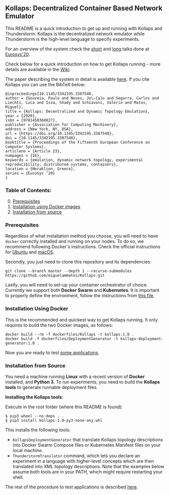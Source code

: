 ## Kollaps: Decentralized Container Based Network Emulator

This README is a quick introduction to get up and running with Kollaps and Thunderstorm.
Kollaps is the decentralized network emulator while Thunderstorm is the high-level language to specify experiments.

For an overview of the system check the [short](https://youtu.be/0BjpxDGFVHI) and  [long](https://youtu.be/zaV6K5mD-30) talks done at  [Eurosys'20](https://www.eurosys2020.org/). 

Check below for a quick introduction on how to get Kollaps running - more details are available in the [Wiki](https://github.com/miguelammatos/Kollaps/wiki).

The paper describing the system in detail is available [here](https://dl.acm.org/doi/abs/10.1145/3342195.3387540).
If you cite Kollaps you can use the BibTeX below:
```
@inproceedings{10.1145/3342195.3387540,
author = {Gouveia, Paulo and Neves, Jo\~{a}o and Segarra, Carlos and Liechti, Luca and Issa, Shady and Schiavoni, Valerio and Matos, Miguel},
title = {Kollaps: Decentralized and Dynamic Topology Emulation},
year = {2020},
isbn = {9781450368827},
publisher = {Association for Computing Machinery},
address = {New York, NY, USA},
url = {https://doi.org/10.1145/3342195.3387540},
doi = {10.1145/3342195.3387540},
booktitle = {Proceedings of the Fifteenth European Conference on Computer Systems},
articleno = {Article 23},
numpages = {16},
keywords = {emulation, dynamic network topology, experimental reproducibility, distributed systems, containers},
location = {Heraklion, Greece},
series = {EuroSys ’20}
}
```

### Table of Contents:
0. [Prerequisites](#pre)
1. [Installation using Docker images](#docker-install)
2. [Installation from source](#source)

### Prerequisites <a name="pre">
Regardless of what installation method you choose, you will need to have `docker` correctly installed and running on your nodes.
To do so, we recommend following Docker's instructions. Check the official instructions for [Ubuntu](https://docs.docker.com/install/linux/docker-ce/ubuntu/) and [macOS](https://docs.docker.com/docker-for-mac/install/).

Secondly, you just need to clone this repository and its dependencies:
```
git clone --branch master --depth 1 --recurse-submodules https://github.com/miguelammatos/Kollaps.git
```

Lastly, you will need to set-up your container orchestrator of choice.
Currently we support both **Docker Swarm** and **Kubernetes**.
It is important to properly define the environment, follow the instructions from [this file](Orchestrators.md).
    
### Installation Using Docker <a name="docker-install">

This is the recommended and quickest way to get Kollaps running. It only requires to build the two Docker images, as follows:
```
docker build --rm -f dockerfiles/Kollaps -t kollaps:1.0 .
docker build -f dockerfiles/DeploymentGenerator -t kollaps-deployment-generator:1.0 .
```
Now you are ready to test [some applications](examples/).

### Installation from Source <a name="source">

You need a machine running **Linux** with a recent version of **Docker** installed, and **Python 3**.
To run experiments, you need to build the **Kollaps tools** to generate runnable deployment files.

**Installing the Kollaps tools:**

Execute in the root folder (where this README is found):
```
$ pip3 wheel --no-deps . .
$ pip3 install kollaps-1.0-py3-none-any.whl
```
This installs the following tools:
- `KollapsDeploymentGenerator` that translate Kollaps topology descriptions into Docker Swarm Compose files or Kubernetes Manifest files on your local machine.
- `ThunderstormTranslator` command, which lets you declare an experiment in a language with higher-level concepts which are then translated into XML topology descriptions.
Note that the examples below assume both tools are in your PATH, which might require restarting your shell.

The rest of the procedure to test applications is described [here](examples/).
